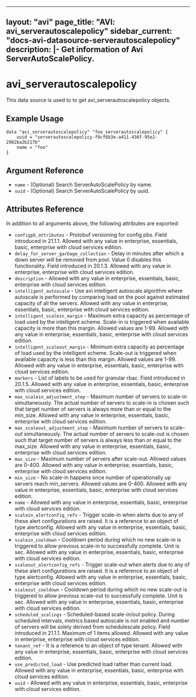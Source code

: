 <!--
    Copyright 2021 VMware, Inc.
    SPDX-License-Identifier: Mozilla Public License 2.0
-->
---
layout: "avi"
page_title: "AVI: avi_serverautoscalepolicy"
sidebar_current: "docs-avi-datasource-serverautoscalepolicy"
description: |-
  Get information of Avi ServerAutoScalePolicy.
---

# avi_serverautoscalepolicy

This data source is used to to get avi_serverautoscalepolicy objects.

## Example Usage

```hcl
data "avi_serverautoscalepolicy" "foo_serverautoscalepolicy" {
    uuid = "serverautoscalepolicy-f9cf6b3e-a411-436f-95e2-2982ba2b217b"
    name = "foo"
}
```

## Argument Reference

* `name` - (Optional) Search ServerAutoScalePolicy by name.
* `uuid` - (Optional) Search ServerAutoScalePolicy by uuid.

## Attributes Reference

In addition to all arguments above, the following attributes are exported:

* `configpb_attributes` - Protobuf versioning for config pbs. Field introduced in 21.1.1. Allowed with any value in enterprise, essentials, basic, enterprise with cloud services edition.
* `delay_for_server_garbage_collection` - Delay in minutes after which a down server will be removed from pool. Value 0 disables this functionality. Field introduced in 20.1.3. Allowed with any value in enterprise, enterprise with cloud services edition.
* `description` - Allowed with any value in enterprise, essentials, basic, enterprise with cloud services edition.
* `intelligent_autoscale` - Use avi intelligent autoscale algorithm where autoscale is performed by comparing load on the pool against estimated capacity of all the servers. Allowed with any value in enterprise, essentials, basic, enterprise with cloud services edition.
* `intelligent_scalein_margin` - Maximum extra capacity as percentage of load used by the intelligent scheme. Scale-in is triggered when available capacity is more than this margin. Allowed values are 1-99. Allowed with any value in enterprise, essentials, basic, enterprise with cloud services edition.
* `intelligent_scaleout_margin` - Minimum extra capacity as percentage of load used by the intelligent scheme. Scale-out is triggered when available capacity is less than this margin. Allowed values are 1-99. Allowed with any value in enterprise, essentials, basic, enterprise with cloud services edition.
* `markers` - List of labels to be used for granular rbac. Field introduced in 20.1.5. Allowed with any value in enterprise, essentials, basic, enterprise with cloud services edition.
* `max_scalein_adjustment_step` - Maximum number of servers to scale-in simultaneously. The actual number of servers to scale-in is chosen such that target number of servers is always more than or equal to the min_size. Allowed with any value in enterprise, essentials, basic, enterprise with cloud services edition.
* `max_scaleout_adjustment_step` - Maximum number of servers to scale-out simultaneously. The actual number of servers to scale-out is chosen such that target number of servers is always less than or equal to the max_size. Allowed with any value in enterprise, essentials, basic, enterprise with cloud services edition.
* `max_size` - Maximum number of servers after scale-out. Allowed values are 0-400. Allowed with any value in enterprise, essentials, basic, enterprise with cloud services edition.
* `min_size` - No scale-in happens once number of operationally up servers reach min_servers. Allowed values are 0-400. Allowed with any value in enterprise, essentials, basic, enterprise with cloud services edition.
* `name` - Allowed with any value in enterprise, essentials, basic, enterprise with cloud services edition.
* `scalein_alertconfig_refs` - Trigger scale-in when alerts due to any of these alert configurations are raised. It is a reference to an object of type alertconfig. Allowed with any value in enterprise, essentials, basic, enterprise with cloud services edition.
* `scalein_cooldown` - Cooldown period during which no new scale-in is triggered to allow previous scale-in to successfully complete. Unit is sec. Allowed with any value in enterprise, essentials, basic, enterprise with cloud services edition.
* `scaleout_alertconfig_refs` - Trigger scale-out when alerts due to any of these alert configurations are raised. It is a reference to an object of type alertconfig. Allowed with any value in enterprise, essentials, basic, enterprise with cloud services edition.
* `scaleout_cooldown` - Cooldown period during which no new scale-out is triggered to allow previous scale-out to successfully complete. Unit is sec. Allowed with any value in enterprise, essentials, basic, enterprise with cloud services edition.
* `scheduled_scalings` - Scheduled-based scale-in/out policy. During scheduled intervals, metrics based autoscale is not enabled and number of servers will be solely derived from schedulescale policy. Field introduced in 21.1.1. Maximum of 1 items allowed. Allowed with any value in enterprise, enterprise with cloud services edition.
* `tenant_ref` - It is a reference to an object of type tenant. Allowed with any value in enterprise, essentials, basic, enterprise with cloud services edition.
* `use_predicted_load` - Use predicted load rather than current load. Allowed with any value in enterprise, essentials, basic, enterprise with cloud services edition.
* `uuid` - Allowed with any value in enterprise, essentials, basic, enterprise with cloud services edition.

